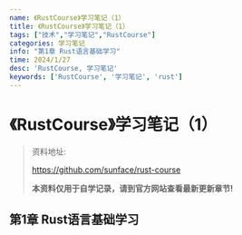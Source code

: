```yaml
---
name: 《RustCourse》学习笔记（1）
title: 《RustCourse》学习笔记（1）
tags: ["技术","学习笔记","RustCourse"]
categories: 学习笔记
info: "第1章 Rust语言基础学习"
time: 2024/1/27
desc: 'RustCourse, 学习笔记'
keywords: ['RustCourse', '学习笔记', 'rust']
---
```


# 《RustCourse》学习笔记（1）

> 资料地址:
>
> https://github.com/sunface/rust-course
>
> **本资料仅用于自学记录，请到官方网站查看最新更新章节!**

## 第1章 Rust语言基础学习

